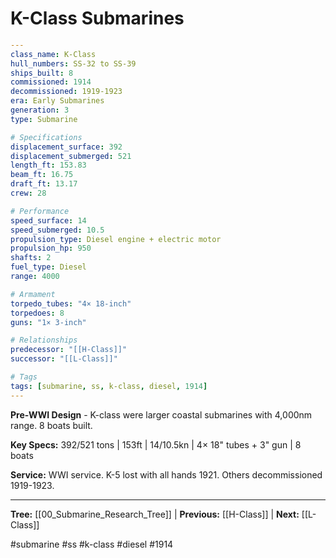# K-Class Submarines

```yaml
---
class_name: K-Class
hull_numbers: SS-32 to SS-39
ships_built: 8
commissioned: 1914
decommissioned: 1919-1923
era: Early Submarines
generation: 3
type: Submarine

# Specifications
displacement_surface: 392
displacement_submerged: 521
length_ft: 153.83
beam_ft: 16.75
draft_ft: 13.17
crew: 28

# Performance
speed_surface: 14
speed_submerged: 10.5
propulsion_type: Diesel engine + electric motor
propulsion_hp: 950
shafts: 2
fuel_type: Diesel
range: 4000

# Armament
torpedo_tubes: "4× 18-inch"
torpedoes: 8
guns: "1× 3-inch"

# Relationships
predecessor: "[[H-Class]]"
successor: "[[L-Class]]"

# Tags
tags: [submarine, ss, k-class, diesel, 1914]
---
```

**Pre-WWI Design** - K-class were larger coastal submarines with 4,000nm range. 8 boats built.

**Key Specs:** 392/521 tons | 153ft | 14/10.5kn | 4× 18" tubes + 3" gun | 8 boats

**Service:** WWI service. K-5 lost with all hands 1921. Others decommissioned 1919-1923.

---
**Tree:** [[00_Submarine_Research_Tree]] | **Previous:** [[H-Class]] | **Next:** [[L-Class]]

#submarine #ss #k-class #diesel #1914
